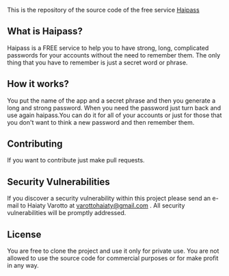 
This is the repository of the source code of the free service [Haipass](https://haipass.com)

## What is Haipass?

Haipass is a FREE service to help you to have strong, long, complicated passwords for your accounts without the need to remember them.
The only thing that you have to remember is just a secret word or phrase.


## How it works?

You put the name of the app and a secret phrase and then you generate a long and strong password. When you need the password
just turn back and use again haipass.You can do it for all of your accounts or just for those that you don't want to think
 a new password and then remember them.

## Contributing

If you want to contribute just make pull requests.

## Security Vulnerabilities

If you discover a security vulnerability within this project please send an e-mail to Haiaty Varotto at varottohaiaty@gmail.com . All security vulnerabilities will be promptly addressed.

## License

You are free to clone the project and use it only for private use. You are not allowed to use the source code for commercial purposes
or for make profit in any way.
